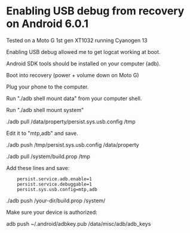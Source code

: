 # Enabling USB debug from recovery on Android 6.0.1

Tested on a Moto G 1st gen XT1032 running Cyanogen 13

Enabling USB debug allowed me to get logcat working at boot.

Android SDK tools should be installed on your computer (adb).

Boot into recovery (power + volume down on Moto G)

Plug your phone to the computer.

Run "./adb shell mount data" from your computer shell.

Run "./adb shell mount system"

./adb pull /data/property/persist.sys.usb.config /tmp

Edit it to "mtp,adb" and save.

./adb push /tmp/persist.sys.usb.config /data/property

./adb pull /system/build.prop /tmp

Add these lines and save:

        persist.service.adb.enable=1 
        persist.service.debuggable=1
        persist.sys.usb.config=mtp,adb

./adb push /your-dir/build.prop /system/

Make sure your device is authorized:

adb push ~/.android/adbkey.pub /data/misc/adb/adb_keys